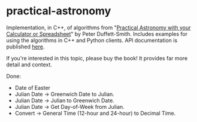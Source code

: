 # practical-astronomy

Implementation, in C++, of algorithms from "[Practical Astronomy with your Calculator or Spreadsheet](https://www.amazon.com/Practical-Astronomy-your-Calculator-Spreadsheet/dp/1108436072)" by Peter Duffett-Smith.  Includes examples for using the algorithms in C++ and Python clients.  API documentation is published [here](https://jfcarr-astronomy.github.io/practical-astronomy/).

If you're interested in this topic, please buy the book!  It provides far more detail and context.

Done:

* Date of Easter
* Julian Date -> Greenwich Date to Julian.
* Julian Date -> Julian to Greenwich Date.
* Julian Date -> Get Day-of-Week from Julian.
* Convert -> General Time (12-hour and 24-hour) to Decimal Time.
